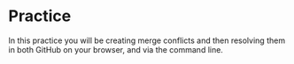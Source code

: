 # Practice
In this practice you will be creating merge conflicts and then resolving them in both GitHub on your browser, and via the command line.
